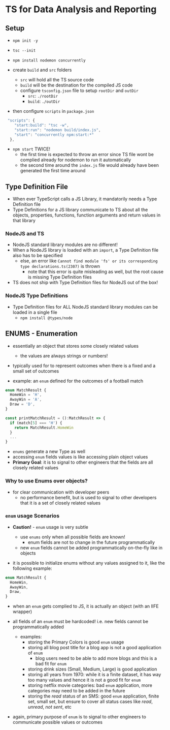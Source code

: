 # TS for Data Analysis and Reporting

## Setup

- `npm init -y`
- `tsc --init`
- `npm install nodemon concurrently`

- create `build` and `src` folders

  - `src` will hold all the TS source code
  - `build` will be the destination for the compiled JS code
  - configure `tsconfig.json` file to setup `rootDir` and `outDir`
    - `src`: `./rootDir`
    - `build`: `./outDir`

- then configure `scripts` in `package.json`

```js
 "scripts": {
    "start:build": "tsc -w",
    "start:run": "nodemon build/index.js",
    "start": "concurrently npm:start:*"
  },
```

- `npm start` TWICE!
  - the first time is expected to throw an error since TS file wont be complied already for nodemon to run it automatically
  - the second time around the `index.js` file would already have been generated the first time around

## Type Definition File

- When ever TypeScript calls a JS Library, it mandatorily needs a Type Definition file
- Type Definitions for a JS library communicate to TS about all the objects, properties, functions, function arguments and return values in that library

### NodeJS and TS

- NodeJS standard library modules are no different!
- When a NodeJS library is loaded with an `import`, a Type Definition file also has to be specified
  - else, an error like `Cannot find module 'fs' or its corresponding type declarations.ts(2307)` is thrown
    - note that this error is quite misleading as well, but the root cause is missing Type Definition files
- TS does not ship with Type Definition files for NodeJS out of the box!

### NodeJS Type Definitions

- Type Definition files for ALL NodeJS standard library modules can be loaded in a single file
  - `npm install @types/node`

## ENUMS - Enumeration

- essentially an object that stores some closely related values

  - the values are always strings or numbers!

- typically used for to represent outcomes when there is a fixed and a small set of outcomes

- example: an `enum` defined for the outcomes of a football match

```js
enum MatchResult {
  HomeWin = 'H',
  AwayWin = 'A',
  Draw = 'D',
}

const printMatchResult = ():MatchResult => {
  if (match[5] === 'H') {
    return MatchResult.HomeWin
  }
  ...
}

```

- `enums` generate a new Type as well
- accessing `enum` fields values is like accessing plain object values
- **Primary Goal**: it is to signal to other engineers that the fields are all closely related values

### Why to use Enums over objects?

- for clear communication with developer peers
  - no performance benefit, but is used to signal to other developers that it is a set of closely related values

### `enum` usage Scenarios

- **Caution!** - `enum` usage is very subtle

  - use `enums` only when all possible fields are known!
    - enum fields are not to change in the future programmatically
  - new `enum` fields cannot be added programmatically on-the-fly like in objects

- it is possible to initialize enums without any values assigned to it, like the following example:

```js
enum MatchResult {
  HomeWin,
  AwayWin,
  Draw,
}

```

- when an `enum` gets complied to JS, it is actually an object (with an IIFE wrapper)

- all fields of an `enum` must be hardcoded! i.e. new fields cannot be programmatically added

  - examples:
    - storing the Primary Colors is good `enum` usage
    - storing all blog post title for a blog app is not a good application of `enum`
      - blog users need to be able to add more blogs and this is a bad fit for `enum`
    - storing drink sizes (Small, Medium, Large) is good application
    - storing all years from 1970: while it is a finite dataset, it has way too many values and hence it is not a good fit for `enum`
    - storing netflix movie categories: bad `enum` application, more categories may need to be added in the future
    - storing the _read_ status of an SMS: good `enum` application, finite set, small set, but ensure to cover all status cases like _read_, _unread_, _not sent_, etc

- again, primary purpose of `enum` is to signal to other engineers to communicate possible values or outcomes
